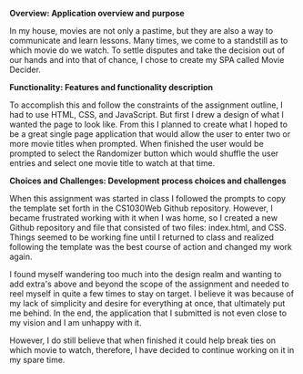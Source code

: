 **Overview: Application overview and purpose**

In my house, movies are not only a pastime, but they are also a way to communicate and learn lessons. Many times, we come to a standstill as to which movie do we watch. To settle disputes and take the decision out of our hands and into that of chance, I chose to create my SPA called Movie Decider.

**Functionality: Features and functionality description**

To accomplish this and follow the constraints of the assignment outline, I had to use HTML, CSS, and JavaScript. But first I drew a design of what I wanted the page to look like. From this I planned to create what I hoped to be a great single page application that would allow the user to enter two or more movie titles when prompted. When finished the user would be prompted to select the Randomizer button which would shuffle the user entries and select one movie title to watch at that time. 

**Choices and Challenges: Development process choices and challenges**

When this assignment was started in class I followed the prompts to copy the template set forth in the CS1030Web Github repository. However, I became frustrated working with it when I was home, so I created a new Github repository and file that consisted of two files: index.html, and CSS.  Things seemed to be working fine until I returned to class and realized following the template was the best course of action and changed my work again.

I found myself wandering too much into the design realm and wanting to add extra's above and beyond the scope of the assignment and needed to reel myself in quite a few times to stay on target. I believe it was because of my lack of simplicity and desire for everything at once, that ultimately put me behind. In the end, the application that I submitted is not even close to my vision and I am unhappy with it.

However, I do still believe that when finished it could help break ties on which movie to watch, therefore, I have decided to continue working on it in my spare time.

